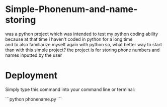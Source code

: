 Simple-Phonenum-and-name-storing
================================
was a python project which was intended to test my python
coding ability because at that time i haven't coded in python for a long time  
and to also familiarize myself again with python so, what better way to start  
than with this simple project? the project is for storing phone numbers and names 
inputted by the user

Deployment
==========
Simply type this command into your command line or terminal:
<p>
```python phonename.py
  ```
</p>
